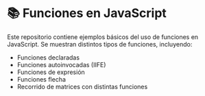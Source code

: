 # 📚 Funciones en JavaScript

Este repositorio contiene ejemplos básicos del uso de funciones en JavaScript. Se muestran distintos tipos de funciones, incluyendo:

- Funciones declaradas
- Funciones autoinvocadas (IIFE)
- Funciones de expresión
- Funciones flecha
- Recorrido de matrices con distintas funciones

